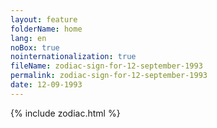 ```yaml
---
layout: feature
folderName: home
lang: en
noBox: true
nointernationalization: true
fileName: zodiac-sign-for-12-september-1993
permalink: zodiac-sign-for-12-september-1993
date: 12-09-1993
---
```

{% include zodiac.html %}
